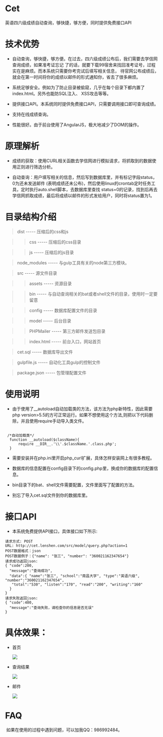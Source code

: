 # Cet

英语四六级成绩自动查询，够快捷，够方便，同时提供免费接口API

# 技术优势

* 自动查询，够快捷，够方便。在过去，四六级成绩公布后，我们需要去学信网查询成绩，如果准考证忘记
了的话，就要下载99宿舍来找回准考证号，过程实在是麻烦。而本系统只需要你考完试后填写相关信息，
待官网公布成绩后，就会在第一时间将你的成绩以邮件的形式通知你，省去了很多麻烦。

* 系统足够安全。例如为了防止目录被偷窥，几乎在每个目录下都内置了index.html。另外也能防SQL注入、
XSS攻击等等。

* 提供接口API。本系统同时提供免费接口API，只需要调用接口即可查询成绩。

* 支持在线成绩查询。

* 性能很好。由于前台使用了AngularJS，极大地减少了DOM的操作。


# 原理解析

* 成绩的获取：使用CURL相关函数去学信网进行模拟请求，将抓取到的数据使用正则进行筛选分析。

* 自动查询：用户填写相关的信息，然后写到数据库里，并有标记字段status，0为还未发送邮件
(表明成绩还未公布)，然后使用linux的crontab定时任务工具，定时执行auto.shell脚本，去数据库里查找
status=0的记录，找到后再去学信网抓取成绩，最后将成绩以邮件的形式发给用户，同时将status置为1。


# 目录结构介绍
> dist   ----- 压缩后的css和js

>>  css		-----  压缩后的css目录  

>>  js		-----  压缩后的js目录  

> node_modules    ----- 与gulp工具有关的node第三方模块。

> src     -----  源文件目录  

>>  assets		-----  资源目录  

>>  bin		-----  与自动查询相关的bat或者shell文件的目录，使用时一定要留意  

>>  config		-----  数据库配置文件的目录

>>  model		-----  后台目录

>>  PHPMailer		-----  第三方邮件发送包目录

>>  index.html		-----  前台入口，网站首页

> cet.sql  	 -----  数据库导出文件 

> gulpfile.js  	 -----  自动化工具gulp的控制文件 

> package.json  	-----  包管理配置文件



# 使用说明

* 由于使用了__autoload自动加载类的方法，该方法为php新特性，因此需要php version>5.5的方可正常运行。如果不想使用这个方法,则把以下代码删除，并且使用require手动导入类文件。

```

 /*自动加载类*/
  function __autoload($className){
      require __DIR__.'\\'.$className.'.class.php';
  }

```

* 需要安装并在php.ini里开启php_curl扩展，具体怎样安装网上有很多教程。

* 数据库的信息配置在config目录下的config.php里，换成你的数据库的配置信息。

* bin目录下的bat、shell文件需要配置，文件里面写了配置的方法。

* 别忘了导入cet.sql文件到你的数据库里。



# 接口API
* 本系统免费提供API接口，具体接口如下所示:

```
请求方式: POST
URL: http://cet.lenshen.com/src/model/query.php?action=1
POST数据格式：json
POST数据例子：{"name": "张三", "number": "360021162347654"}
请求成功返回json:
{ "code":200,
  "message":"查询成功",
  "data":{ "name":"张三", "school":"南昌大学", "type":"英语六级", "number":"360021162347654",
   "total":"530", "listen":"170", "read":"200", "writing":"160"
  }
}
请求失败返回json:
{ "code":400,
  "message":"查询失败，请检查你的信息是否无误"
}
```



# 具体效果：
* 首页

  ![](https://github.com/lensh/Cet/blob/master/src/assets/img/cet1.png)

* 查询结果

  ![](https://github.com/lensh/Cet/blob/master/src/assets/img/cet2.png)

* 邮件

  ![](https://github.com/lensh/Cet/blob/master/src/assets/img/cet3.png)

# FAQ
  如果在使用的过程中遇到问题，可以加我QQ：986992484。
